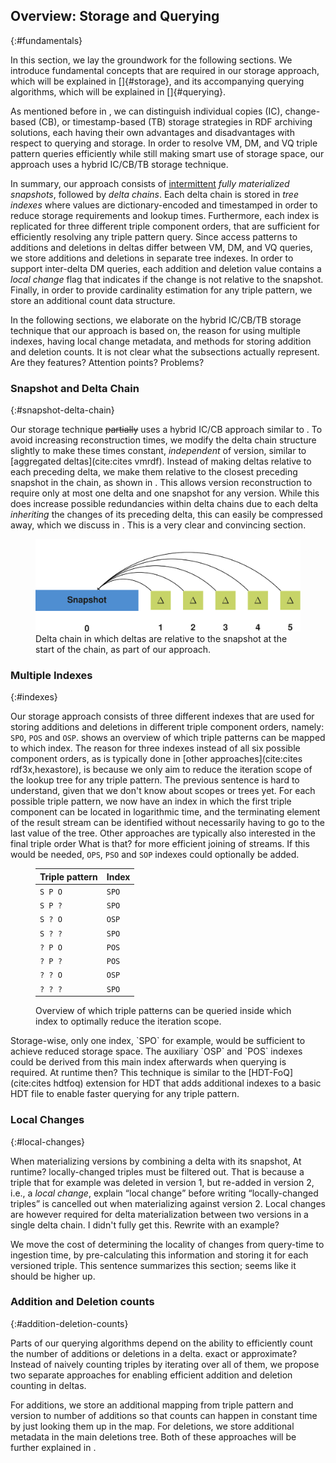 ## Overview: Storage and Querying
{:#fundamentals}

In this section, we lay the groundwork for the following sections.
We introduce fundamental concepts
that are required in our storage approach, which will be explained in []{#storage},
and its accompanying querying algorithms, which will be explained in []{#querying}.

As mentioned before in [](#related-work), we can distinguish individual copies (IC),
change-based (CB), or timestamp-based (TB) storage strategies in RDF archiving solutions,
each having their own advantages and disadvantages with respect to querying and storage.
In order to resolve VM, DM, and VQ triple pattern queries efficiently while still making smart use of storage space,
our approach uses a hybrid IC/CB/TB storage technique.

In summary, our approach consists of <ins class="comment">intermittent</ins> _fully materialized snapshots_, followed by _delta chains_.
Each delta chain is stored in _tree indexes_ where values are dictionary-encoded and timestamped
in order to reduce storage requirements and lookup times.
Furthermore, each index is replicated for three different triple component orders,
that are sufficient for efficiently resolving any triple pattern query.
Since access patterns to additions and deletions in deltas differ between VM, DM, and VQ queries,
we store additions and deletions in separate tree indexes.
In order to support inter-delta DM queries, each addition and deletion value contains a _local change_ flag
that indicates if the change is not relative to the snapshot.
Finally, in order to provide cardinality estimation for any triple pattern,
we store an additional count data structure.

In the following sections, we elaborate on the hybrid IC/CB/TB storage technique that our approach is based on,
the reason for using multiple indexes,
having local change metadata,
and methods for storing addition and deletion counts.
<span class="comment" data-author="RV">It is not clear what the subsections actually represent. Are they features? Attention points? Problems?</span>

### Snapshot and Delta Chain
{:#snapshot-delta-chain}

Our storage technique <del class="comment">partially</del> uses a hybrid IC/CB approach similar to [](#regular-delta-chain).
To avoid increasing reconstruction times,
we modify the delta chain structure slightly to make these times constant,
_independent_ of version, similar to [aggregated deltas](cite:cites vmrdf).
Instead of making deltas relative to each preceding delta,
we make them relative to the closest preceding snapshot in the chain, as shown in [](#alternative-delta-chain).
This allows version reconstruction to require only at most one delta and one snapshot for any version.
While this does increase possible redundancies within delta chains
due to each delta _inheriting_ the changes of its preceding delta,
this can easily be compressed away, which we discuss in [](#storage).
<span class="comment" data-author="RV">This is a very clear and convincing section.</span>

<figure id="alternative-delta-chain">
<img src="img/alternative-delta-chain.svg" alt="[alternative delta chain]">
<figcaption markdown="block">
Delta chain in which deltas are relative to the snapshot at the start of the chain, as part of our approach.
</figcaption>
</figure>

### Multiple Indexes
{:#indexes}

Our storage approach consists of three different indexes that are used for storing additions and deletions
in different triple component orders, namely: `SPO`, `POS` and `OSP`.
[](#triple-pattern-index-mapping) shows an overview of which triple patterns can be mapped to which index.
The reason for three indexes instead of all six possible component orders,
as is typically done in [other approaches](cite:cites rdf3x,hexastore),
is because we only aim to reduce the iteration scope of the lookup tree for any triple pattern.
<span class="comment" data-author="RV">The previous sentence is hard to understand, given that we don't know about scopes or trees yet.</span>
For each possible triple pattern,
we now have an index in which the first triple component can be located in logarithmic time,
and the terminating element of the result stream can be identified without necessarily having <span class="rephrase">to go to</span> the last value of the tree.
Other approaches are typically also interested in the final triple order
<span class="comment" data-author="RV">What is that?</span>
for more efficient joining of streams.
If this would be needed, `OPS`, `PSO` and `SOP` indexes could optionally be added.

<figure id="triple-pattern-index-mapping" class="table" markdown="1">

| Triple pattern | Index |
| -------------- |-------|
| `S P O`        | `SPO` |
| `S P ?`        | `SPO` |
| `S ? O`        | `OSP` |
| `S ? ?`        | `SPO` |
| `? P O`        | `POS` |
| `? P ?`        | `POS` |
| `? ? O`        | `OSP` |
| `? ? ?`        | `SPO` |


<figcaption markdown="block">
Overview of which triple patterns can be queried inside which index to optimally reduce the iteration scope.
</figcaption>
</figure>

<span class="confusing rephrase">
Storage-wise, only one index, `SPO` for example, would be sufficient to achieve reduced storage space.
</span>
The auxiliary `OSP` and `POS` indexes could be derived from this main index afterwards when querying is required.
<span class="comment" data-author="RV">At runtime then?</span>
This technique is similar to the [HDT-FoQ](cite:cites hdtfoq) extension for HDT that adds additional indexes to a basic HDT file
to enable faster querying for any triple pattern.

### Local Changes
{:#local-changes}

When materializing versions by combining a delta with its snapshot,
<span class="comment" data-author="RV">At runtime?</span>
locally-changed triples must be filtered out.
That is because a triple that for example was deleted in version 1, but re-added in version 2, i.e., a _local change_,
<span class="comment" data-author="RV">explain <q>local change</q> before writing <q>locally-changed triples</q></span>
is cancelled out when materializing against version 2.
Local changes are however required for delta materialization between two versions in a single delta chain.
<span class="comment" data-author="RV">I didn't fully get this. Rewrite with an example?</span>

We move the cost of determining the locality of changes from query-time to ingestion time,
by pre-calculating this information and storing it for each versioned triple.
<span class="comment" data-author="RV">This sentence summarizes this section; seems like it should be higher up.</span>

### Addition and Deletion counts
{:#addition-deletion-counts}

Parts of our querying algorithms depend on the ability to efficiently count
the number of additions or deletions in a delta.
<span class="comment" data-author="RV">exact or approximate?</span>
Instead of naively counting triples by iterating over all of them,
we propose two separate approaches for enabling efficient addition and deletion counting in deltas.

For additions, we store an additional mapping from triple pattern and version to number of additions
so that counts can happen in constant time by just looking them up in the map.
For deletions, we store additional metadata in the main deletions tree.
Both of these approaches will be further explained in [](#storage).
